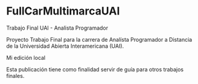 # FullCarMultimarcaUAI
Trabajo Final UAI - Analista Programador

Proyecto Trabajo Final para la carrera de Analísta Programador a Distancia de la Universidad Abierta Interamericana (UAI).


Mi edición local


Esta publicación tiene como finalidad servir de guía para otros trabajos finales.

